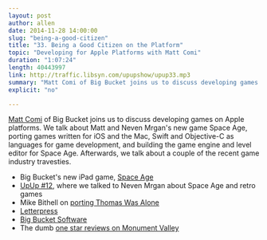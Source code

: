 ```yaml
---
layout: post
author: allen
date: 2014-11-28 14:00:00
slug: "being-a-good-citizen"
title: "33. Being a Good Citizen on the Platform"
topic: "Developing for Apple Platforms with Matt Comi"
duration: "1:07:24"
length: 40443997
link: http://traffic.libsyn.com/upupshow/upup33.mp3
summary: "Matt Comi of Big Bucket joins us to discuss developing games on Apple platforms. We talk about Matt and Neven Mrgan's new game Space Age, porting games written for iOS and the Mac, Swift and Objective-C as languages for game development, and building the game engine and level editor for Space Age. Afterwards, we talk about a couple of the recent game industry travesties."
explicit: "no"

---
```


[Matt Comi](https://twitter.com/mattcomi) of Big Bucket joins us to discuss developing games on Apple platforms. We talk about Matt and Neven Mrgan's new game Space Age, porting games written for iOS and the Mac, Swift and Objective-C as languages for game development, and building the game engine and level editor for Space Age. Afterwards, we talk about a couple of the recent game industry travesties.

- Big Bucket's new iPad game, [Space Age](http://spaceageapp.com)
- [UpUp #12](http://www.upup.fm/show/first-person-monkey-island/), where we talked to Neven Mrgan about Space Age and retro games
- Mike Bithell on [porting Thomas Was Alone](http://mikebithell.tumblr.com/post/98969547632/on-porting-indie-games)
- [Letterpress](http://www.atebits.com/letterpress/)
- [Big Bucket Software](http://bigbucketsoftware.com/)
- The dumb [one star reviews on Monument Valley](http://toucharcade.com/2014/11/12/one-star-reviews-flood-monument-valley-following-paid-expansion-release/)
